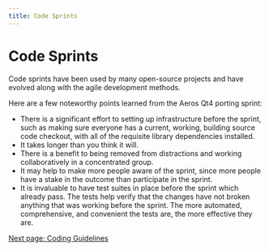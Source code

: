 ```yaml
---
title: Code Sprints
---
```


# Code Sprints

Code sprints have been used by many open-source projects and have evolved
along with the agile development methods.

Here are a few noteworthy points learned from the Aeros Qt4 porting sprint:

- There is a significant effort to setting up infrastructure before the
  sprint, such as making sure everyone has a current, working, building source
  code checkout, with all of the requisite library dependencies installed.
- It takes longer than you think it will.
- There is a benefit to being removed from distractions and working
  collaboratively in a concentrated group.
- It may help to make more people aware of the sprint, since more people have
  a stake in the outcome than participate in the sprint.
- It is invaluable to have test suites in place before the sprint which
  already pass. The tests help verify that the changes have not broken
  anything that was working before the sprint. The more automated,
  comprehensive, and convenient the tests are, the more effective they are.

[Next page: Coding Guidelines](Coding-Guidelines.md)
